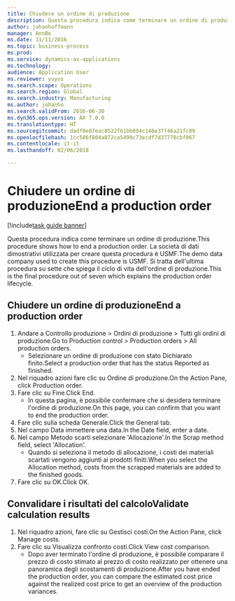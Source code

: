 ```yaml
---
title: Chiudere un ordine di produzione
description: Questa procedura indica come terminare un ordine di produzione.
author: johanhoffmann
manager: AnnBe
ms.date: 11/11/2016
ms.topic: business-process
ms.prod: 
ms.service: dynamics-ax-applications
ms.technology: 
audience: Application User
ms.reviewer: yuyus
ms.search.scope: Operations
ms.search.region: Global
ms.search.industry: Manufacturing
ms.author: johanho
ms.search.validFrom: 2016-06-30
ms.dyn365.ops.version: AX 7.0.0
ms.translationtype: HT
ms.sourcegitcommit: dadf0e87eac8522f61bb094c146e37f46a21fc09
ms.openlocfilehash: 1cc586f804a072ca5499c73ecdf7d37778cbf067
ms.contentlocale: it-it
ms.lasthandoff: 02/06/2018

---
```

# <a name="end-a-production-order"></a><span data-ttu-id="552b6-103">Chiudere un ordine di produzione</span><span class="sxs-lookup"><span data-stu-id="552b6-103">End a production order</span></span>

[!include[task guide banner](../../includes/task-guide-banner.md)]

<span data-ttu-id="552b6-104">Questa procedura indica come terminare un ordine di produzione.</span><span class="sxs-lookup"><span data-stu-id="552b6-104">This procedure shows how to end a production order.</span></span> <span data-ttu-id="552b6-105">La società di dati dimostrativi utilizzata per creare questa procedura è USMF.</span><span class="sxs-lookup"><span data-stu-id="552b6-105">The demo data company used to create this procedure is USMF.</span></span> <span data-ttu-id="552b6-106">Si tratta dell'ultima procedura su sette che spiega il ciclo di vita dell'ordine di produzione.</span><span class="sxs-lookup"><span data-stu-id="552b6-106">This is the final procedure out of seven which explains the production order lifecycle.</span></span>


## <a name="end-a-production-order"></a><span data-ttu-id="552b6-107">Chiudere un ordine di produzione</span><span class="sxs-lookup"><span data-stu-id="552b6-107">End a production order</span></span>
1. <span data-ttu-id="552b6-108">Andare a Controllo produzione > Ordini di produzione > Tutti gli ordini di produzione.</span><span class="sxs-lookup"><span data-stu-id="552b6-108">Go to Production control > Production orders > All production orders.</span></span>
    * <span data-ttu-id="552b6-109">Selezionare un ordine di produzione con stato Dichiarato finito.</span><span class="sxs-lookup"><span data-stu-id="552b6-109">Select a production order that has the status Reported as finished.</span></span>  
2. <span data-ttu-id="552b6-110">Nel riquadro azioni fare clic su Ordine di produzione.</span><span class="sxs-lookup"><span data-stu-id="552b6-110">On the Action Pane, click Production order.</span></span>
3. <span data-ttu-id="552b6-111">Fare clic su Fine.</span><span class="sxs-lookup"><span data-stu-id="552b6-111">Click End.</span></span>
    * <span data-ttu-id="552b6-112">In questa pagina, è possibile confermare che si desidera terminare l'ordine di produzione.</span><span class="sxs-lookup"><span data-stu-id="552b6-112">On this page, you can confirm that you want to end the production order.</span></span>  
4. <span data-ttu-id="552b6-113">Fare clic sulla scheda Generale.</span><span class="sxs-lookup"><span data-stu-id="552b6-113">Click the General tab.</span></span>
5. <span data-ttu-id="552b6-114">Nel campo Data immettere una data.</span><span class="sxs-lookup"><span data-stu-id="552b6-114">In the Date field, enter a date.</span></span>
6. <span data-ttu-id="552b6-115">Nel campo Metodo scarti selezionare 'Allocazione'.</span><span class="sxs-lookup"><span data-stu-id="552b6-115">In the Scrap method field, select 'Allocation'.</span></span>
    * <span data-ttu-id="552b6-116">Quando si seleziona il metodo di allocazione, i costi dei materiali scartati vengono aggiunti ai prodotti finiti.</span><span class="sxs-lookup"><span data-stu-id="552b6-116">When you select the Allocation method, costs from the scrapped materials are added to the finished goods.</span></span>  
7. <span data-ttu-id="552b6-117">Fare clic su OK.</span><span class="sxs-lookup"><span data-stu-id="552b6-117">Click OK.</span></span>

## <a name="validate-calculation-results"></a><span data-ttu-id="552b6-118">Convalidare i risultati del calcolo</span><span class="sxs-lookup"><span data-stu-id="552b6-118">Validate calculation results</span></span>
1. <span data-ttu-id="552b6-119">Nel riquadro azioni, fare clic su Gestisci costi.</span><span class="sxs-lookup"><span data-stu-id="552b6-119">On the Action Pane, click Manage costs.</span></span>
2. <span data-ttu-id="552b6-120">Fare clic su Visualizza confronto costi.</span><span class="sxs-lookup"><span data-stu-id="552b6-120">Click View cost comparison.</span></span>
    * <span data-ttu-id="552b6-121">Dopo aver terminato l'ordine di produzione, è possibile comparare il prezzo di costo stimato al prezzo di costo realizzato per ottenere una panoramica degli scostamenti di produzione.</span><span class="sxs-lookup"><span data-stu-id="552b6-121">After you have ended the production order, you can compare the estimated cost price against the realized cost price to get an overview of the production variances.</span></span>  

